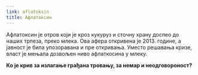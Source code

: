 ```yaml
---
link: aflatoksin
title: Афлатоксин
---
```

Афлатоксин је отров који је кроз кукуруз и сточну храну доспео до наших трпеза, преко млека. Ова афера откривена је 2013. године, а јавност је била упозоравана и пре откривања. Уместо решавања кризе, власт је мењала дозвољен ниво афлаткосина у млеку.

**Ко је крив за излагање грађана тровању, за немар и неодговороност?**
